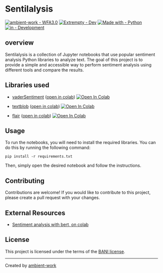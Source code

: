 # Sentilalysis


[![ambient-work - WFA3.0](https://img.shields.io/badge/ambient--work-Sentinalysis-2ea44f?style=for-the-badge&logo=github)](https://github.com/ambient-work/wfa3.0/)
[![Extrempty - Dev](https://img.shields.io/badge/Extrempty-Dev-89CFF0?style=for-the-badge&logo=telegram)](https://github.com/ambient-work/wfa3.0/)
[![Made with - Python](https://img.shields.io/badge/Made_with-Python-C0C2C9?style=for-the-badge&logo=python)](https://github.com/ambient-work/wfa3.0/)
[![in - Development](https://img.shields.io/badge/in-Development-ac3ccf?style=for-the-badge&logo=visualstudiocode)](https://github.com/ambient-work/wfa3.0/)



## overview
Sentilalysis is a collection of Jupyter notebooks that use popular sentiment analysis Python libraries to analyze text. The goal of this project is to provide a simple and accessible way to perform sentiment analysis using different tools and compare the results.

## Libraries used
- [vaderSentiment](https://github.com/cjhutto/vaderSentiment) ([open in colab](https://colab.research.google.com/drive/174X_S5SLDQNAFffOvQKYzVIY8dLRIHD_?usp=sharing)) [![Open In Colab](https://img.shields.io/badge/Open%20in-Colab-orange.svg)](https://colab.research.google.com/drive/174X_S5SLDQNAFffOvQKYzVIY8dLRIHD_?usp=sharing)

- [textblob](https://textblob.readthedocs.io/en/dev/) ([open in colab](https://colab.research.google.com/drive/1fSb6gny8RlqcpaCWNDZjrN3HYFlO2dE9?usp=sharing)) [![Open In Colab](https://img.shields.io/badge/Open%20in-Colab-orange.svg)](https://colab.research.google.com/drive/1fSb6gny8RlqcpaCWNDZjrN3HYFlO2dE9?usp=sharing)


- [flair](https://github.com/flairNLP/flair) ([open in colab](https://colab.research.google.com/drive/1IIk1DtElZoQZTodhH40-k9fQ_lOLGuGG?usp=sharing)) [![Open In Colab](https://img.shields.io/badge/Open%20in-Colab-orange.svg)](https://colab.research.google.com/drive/1IIk1DtElZoQZTodhH40-k9fQ_lOLGuGG?usp=sharing)


## Usage
To run the notebooks, you will need to install the required libraries. You can do this by running the following command:

```
pip install -r requirements.txt
```

Then, simply open the desired notebook and follow the instructions.

## Contributing
Contributions are welcome! If you would like to contribute to this project, please create a pull request with your changes.

## External Resources
- [Sentiment analysis with bert, on colab](https://colab.research.google.com/drive/1PHv-IRLPCtv7oTcIGbsgZHqrB5LPvB7S)

## License
This project is licensed under the terms of the [BANI license](LICENSE).

---

Created by [ambient-work](https://github.com/ambient-work)